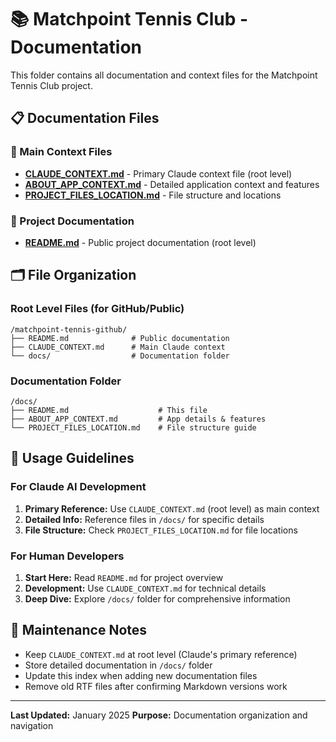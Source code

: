 # 📚 Matchpoint Tennis Club - Documentation

This folder contains all documentation and context files for the Matchpoint Tennis Club project.

## 📋 Documentation Files

### 🎯 Main Context Files
- **[CLAUDE_CONTEXT.md](../CLAUDE_CONTEXT.md)** - Primary Claude context file (root level)
- **[ABOUT_APP_CONTEXT.md](./ABOUT_APP_CONTEXT.md)** - Detailed application context and features
- **[PROJECT_FILES_LOCATION.md](./PROJECT_FILES_LOCATION.md)** - File structure and locations

### 📖 Project Documentation
- **[README.md](../README.md)** - Public project documentation (root level)

## 🗂️ File Organization

### Root Level Files (for GitHub/Public)
```
/matchpoint-tennis-github/
├── README.md              # Public documentation
├── CLAUDE_CONTEXT.md      # Main Claude context
└── docs/                  # Documentation folder
```

### Documentation Folder
```
/docs/
├── README.md                    # This file
├── ABOUT_APP_CONTEXT.md         # App details & features
└── PROJECT_FILES_LOCATION.md    # File structure guide
```

## 🔄 Usage Guidelines

### For Claude AI Development
1. **Primary Reference:** Use `CLAUDE_CONTEXT.md` (root level) as main context
2. **Detailed Info:** Reference files in `/docs/` for specific details
3. **File Structure:** Check `PROJECT_FILES_LOCATION.md` for file locations

### For Human Developers
1. **Start Here:** Read `README.md` for project overview
2. **Development:** Use `CLAUDE_CONTEXT.md` for technical details
3. **Deep Dive:** Explore `/docs/` folder for comprehensive information

## 📝 Maintenance Notes

- Keep `CLAUDE_CONTEXT.md` at root level (Claude's primary reference)
- Store detailed documentation in `/docs/` folder
- Update this index when adding new documentation files
- Remove old RTF files after confirming Markdown versions work

---
**Last Updated:** January 2025
**Purpose:** Documentation organization and navigation